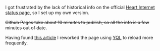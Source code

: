 I got frustrated by the lack of historical info on the official [Heart Internet](http://www.heartinternet.co.uk/) [status page](http://www.webhostingstatus.com/), so I set up my own version.

~~Github Pages take about 10 minutes to publish, so all the info is a few minutes out of date.~~

Having found [this article](http://christianheilmann.com/2010/01/10/loading-external-content-with-ajax-using-jquery-and-yql/) I reworked the page using [YQL](http://developer.yahoo.com/yql/) to reload more frequently.
